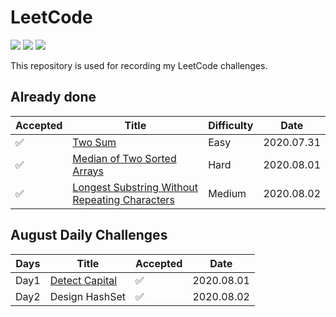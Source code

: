 # LeetCode 
[![](https://img.shields.io/badge/Language-Python3-blue)](./README.md) [![](https://img.shields.io/badge/Status-Updating-lightgrey)](./README.md) [![](https://img.shields.io/badge/Daily%20Challenge-In%20Progress-red)](https://leetcode.com/explore/challenge/card/august-leetcoding-challenge) 

This repository is used for recording my LeetCode challenges.

## Already done

| **Accepted** | **Title** | **Difficulty** | **Date** |
| -------- | --------- | --------- | --------- |
| ✅ | [Two Sum](https://leetcode.com/problems/two-sum) | Easy | 2020.07.31 |
| ✅ | [Median of Two Sorted Arrays](https://leetcode.com/problems/median-of-two-sorted-arrays) | Hard | 2020.08.01 |
|✅ | [Longest Substring Without Repeating Characters](https://leetcode.com/problems/longest-substring-without-repeating-characters) | Medium | 2020.08.02 |


## August Daily Challenges

| Days | **Title** | **Accepted** | **Date** |
| -------- | --------- | --------- | --------- |
| Day1 | [Detect Capital](./August_LeetCoding_Challenge/day1.py) | ✅ | 2020.08.01 |
| Day2 | Design HashSet | ✅ | 2020.08.02 |

